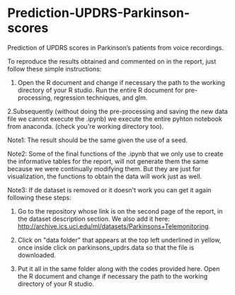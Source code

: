 # Prediction-UPDRS-Parkinson-scores
Prediction of UPDRS scores in Parkinson’s patients from voice recordings.

To reproduce the results obtained and commented on in the report, just follow these simple instructions:

1. Open the R document and change if necessary the path to the working directory of your R studio. Run the entire R document for pre-processing, regression techniques, and glm. 

2.Subsequently (without doing the pre-processing and saving the new data file we cannot execute the .ipynb) we execute the entire pyhton notebook from anaconda. (check you're working directory too).


Note1: The result should be the same given the use of a seed.

Note2: Some of the final functions of the .ipynb that we only use to create the informative tables for the report, will not generate them the same because we were continually modifying them. But they are just for visualization, the functions to obtain the data will work just as well.


Note3: If de dataset is removed or it doesn't work you can get it again following these steps:

1. Go to the repository whose link is on the second page of the report, in the dataset description section. We also add it here: http://archive.ics.uci.edu/ml/datasets/Parkinsons+Telemonitoring.

2. Click on "data folder" that appears at the top left underlined in yellow, once inside click on parkinsons_updrs.data so that the file is downloaded.

3. Put it all in the same folder along with the codes provided here. Open the R document and change if necessary the path to the working directory of your R studio.
